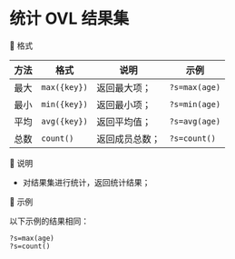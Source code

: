 # 统计 OVL 结果集

📌 格式

| 方法 | 格式         | 说明           | 示例          |
| ---- | ------------ | -------------- | ------------- |
| 最大 | `max({key})` | 返回最大项；   | `?s=max(age)` |
| 最小 | `min({key})` | 返回最小项；   | `?s=min(age)` |
| 平均 | `avg({key})` | 返回平均值；   | `?s=avg(age)` |
| 总数 | `count()`    | 返回成员总数； | `?s=count()`  |

📌 说明

- 对结果集进行统计，返回统计结果；

📌 示例

以下示例的结果相同：

```  
?s=max(age)
?s=count()
```
